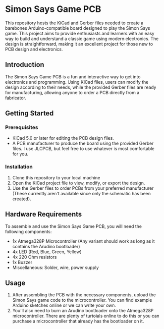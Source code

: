 # Simon Says Game PCB

This repository hosts the KiCad and Gerber files needed to create a barebones Arduino-compatible board designed to play the Simon Says game. This project aims to provide enthusiasts and learners with an easy way to build and understand a classic game using modern electronics. The design is straightforward, making it an excellent project for those new to PCB design and electronics.

## Introduction

The Simon Says Game PCB is a fun and interactive way to get into electronics and programming. Using KiCad files, users can modify the design according to their needs, while the provided Gerber files are ready for manufacturing, allowing anyone to order a PCB directly from a fabricator.

## Getting Started

### Prerequisites

- KiCad 5.0 or later for editing the PCB design files.
- A PCB manufacturer to produce the board using the provided Gerber files. I use JLCPCB, but feel free to use whatever is most comfortable for you.

### Installation

1. Clone this repository to your local machine
2. Open the KiCad project file to view, modify, or export the design.
3. Use the Gerber files to order PCBs from your preferred manufacturer (These currently aren't available since only the schematic has been created). 

## Hardware Requirements

To assemble and use the Simon Says Game PCB, you will need the following components:

- 1x Atmega328P Microcontroller (Any variant should work as long as it contains the Arudino bootloader)
- 4x LED (Red, Blue, Green, Yellow)
- 4x 220 Ohm resistors
- 1x Buzzer
- Miscellaneous: Solder, wire, power supply

## Usage

1. After assembling the PCB with the necessary components, upload the Simon Says game code to the microcontroller. You can find example Arduino sketches online or we can write your own. 
2. You'll also need to burn an Arudino bootloader onto the Atmega328P microcontroller. There are plenty of turtoials online to do this or you can purchase a microcontroller that already has the bootloader on it. 
